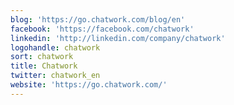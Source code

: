```yaml
---
blog: 'https://go.chatwork.com/blog/en'
facebook: 'https://facebook.com/chatwork'
linkedin: 'http://linkedin.com/company/chatwork'
logohandle: chatwork
sort: chatwork
title: Chatwork
twitter: chatwork_en
website: 'https://go.chatwork.com/'
---
```

